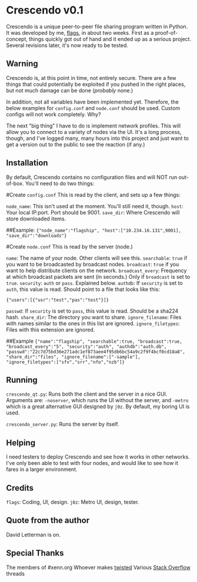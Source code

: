 Crescendo v0.1
==============
Crescendo is a unique peer-to-peer file sharing program written in Python. It was developed by me, [flags,](http://jetstarforever.com/site/) in about two weeks. First as a proof-of-concept, things quickly got out of hand and it ended up as a serious project. Several revisions later, it's now ready to be tested.

Warning
-------
Crescendo is, at this point in time, not entirely secure. There are a few things that could potentially be exploited if you pushed in the right places, but not much damage can be done (*probably* none.)

In addition, not all variables have been implemented yet. Therefore, the below examples for `config.conf` and `node.conf` should be used. Custom configs will not work completely. Why?

The next "big thing" I have to do is implement network profiles. This will allow you to connect to a variety of nodes via the UI. It's a long process, though, and I've logged many, many hours into this project and just want to get a version out to the public to see the reaction (if any.)

Installation
------------
By default, Crescendo contains no configuration files and will NOT run out-of-box. You'll need to do two things:

#Create `config.conf`
This is read by the client, and sets up a few things:

`node_name`: This isn't used at the moment. You'll still need it, though.
`host`: Your local IP:port. Port should be 9001.
`save_dir`: Where Crescendo will store downloaded items.

##Example: 
`{"node_name":"flagship",
"host":["10.234.16.131",9001],
"save_dir":"downloads"}`

#Create `node.conf`
This is read by the server (node.)

`name`: The name of your node. Other clients will see this.
`searchable`: `true` if you want to be broadcasted by broadcast nodes.
`broadcast`: `true` if you want to help distribute clients on the network.
`broadcast_every`: Frequency at which broadcast packets are sent (in seconds.) Only if `broadcast` is set to `true`.
`security`: `auth` or `pass`. Explained below.
`authdb`: If `security` is set to `auth`, this value is read. Should point to a file that looks like this:

`{"users":[{"usr":"test","pas":"test"}]}`

`passwd`: If `security` is set to `pass`, this value is read. Should be a sha224 hash.
`share_dir`: The directory you want to share.
`ignore_filename`: Files with names similar to the ones in this list are ignored.
`ignore_filetypes`: Files with this extension are ignored.

##Example
`{"name":"flagship",
"searchable":true,
"broadcast":true,
"broadcast_every":"5",
"security":"auth",
"authdb":"auth.db",
"passwd":"22c7d75bd36e271adc1ef873aee4f95db6bc54a9c2f9f4bcf0cd18a8",
"share_dir":"files",
"ignore_filename":["-sample"],
"ignore_filetypes":["sfv","srr","nfo","nzb"]}`

Running
-------
`crescendo_qt.py`: Runs both the client and the server in a nice GUI. Arguments are: `-noserver`, which runs the UI without the server, and `-metro` which is a great alternative GUI designed by `j0z`. By default, my boring UI is used.

`crescendo_server.py`: Runs the server by itself.

Helping
-------
I need testers to deploy Crescendo and see how it works in other networks. I've only been able to test with four nodes, and would like to see how it fares in a larger environment.

Credits
-------
`flags`: Coding, UI, design.
`j0z`: Metro UI, design, tester.

Quote from the author
---------------------
David Letterman is on.

Special Thanks
--------------
The members of #xenn.org
Whoever makes [twisted](http://twistedmatrix.com/trac/)
Various [Stack Overflow](http://stackoverflow.com/) threads